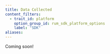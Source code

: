 ```yaml
---
title: Data Collected
content_filters:
  - trait_id: platform
    option_group_id: rum_sdk_platform_options
    label: "SDK"
aliases:
---
```


Coming soon!
